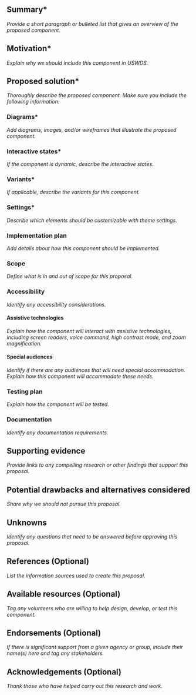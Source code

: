 <!---
Welcome! Thank you for contributing to the U.S. Web Design System.
Your contributions are vital to our success and we are glad you're here.

When filling out this proposal, please keep in mind:
- [TK] 
- You can find more information about contributing in
  [contributing.md](https://github.com/uswds/uswds/blob/develop/CONTRIBUTING.md)
  or you can reach out to us directly at uswds@gsa.gov.
 -->

<!---
Step 1 - Copy this file into the proposal directory 
and change the name to [Name of proposed component]-component.md 
For example, loader-component.md.
-->
 
<!--
Step 2 - Title this pull request using the following format:
Proposal: [Name of proposed component] component
e.g., "Proposal - Loader component"
 -->
 
 <!-- 
Step 3 - Fill out the following template to the best of your ability.
You must complete all fields before your proposal is considered for the Design System.
However, to submit a proposal you must only complete the “Summary” and “Motivation” sections. You or someone else can finish the rest later.
-->

## Summary*
_Provide a short paragraph or bulleted list that gives an overview of the proposed component._

## Motivation*
_Explain why we should include this component in USWDS._

<!--
- _What user need does this component address?_
- _What is the impact of _not_ including this component in the Design System?_
-->

## Proposed solution*
_Thoroughly describe the proposed component. Make sure you include the following information:_

### Diagrams*
_Add diagrams, images, and/or wireframes that illustrate the proposed component._

### Interactive states*
_If the component is dynamic, describe the interactive states._

### Variants*
_If applicable, describe the variants for this component._

### Settings*
_Describe which elements should be customizable with theme settings._

### Implementation plan
_Add details about how this component should be implemented._ 

<!--
- _Describe if the component should be implemented in phases._ 
- _Identify any potential blockers._  
- _Identify any dependencies._
-->

### Scope
_Define what is in and out of scope for this proposal._

### Accessibility
_Identify any accessibility considerations._

#### Assistive technologies
_Explain how the component will interact with assistive technologies, including screen readers, voice command, high contrast mode, and zoom magnification._ 

#### Special audiences
_Identify if there are any audiences that will need special accommodation. Explain how this component will accommodate these needs._  

### Testing plan
_Explain how the component will be tested._ 

<!--
- _Explain the types of tests that will need to be performed._
- _Identify which elements and/or interactions will need to be tested._ 
- _Consider if there are any special audiences that should be included in user testing._
-->

### Documentation
_Identify any documentation requirements._

<!-- 
Note: all new components will need a component page.
-->

## Supporting evidence
_Provide links to any compelling research or other findings that support this proposal._

## Potential drawbacks and alternatives considered
_Share why we should _not_ pursue this proposal._ 

<!--
- _Compare the estimated level of effort with the expected benefit._ 
- _Identify any audiences that might find it difficult to use this component._
- _Identify if there will be any complications with using assistive technologies (screen readers, voice command, zoom magnification, etc) on this component._
- _Share which alternatives you have considered and explain their advantages and disadvantages._
- _Explain why you chose the proposed solution over other possibilities._
-->

## Unknowns
_Identify any questions that need to be answered before approving this proposal._

## References (Optional)
_List the information sources used to create this proposal._

## Available resources (Optional)
_Tag any volunteers who are willing to help design, develop, or test this component._

## Endorsements (Optional)
_If there is significant support from a given agency or group, include their name(s) here and tag any stakeholders._

## Acknowledgements (Optional)
_Thank those who have helped carry out this research and work._
